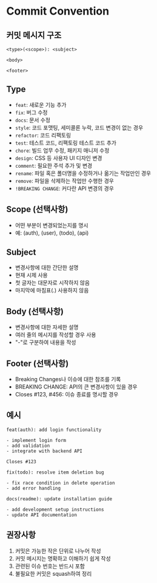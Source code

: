 # Commit Convention

## 커밋 메시지 구조

```
<type>(<scope>): <subject>

<body>

<footer>
```

## Type

- `feat`: 새로운 기능 추가
- `fix`: 버그 수정
- `docs`: 문서 수정
- `style`: 코드 포맷팅, 세미콜론 누락, 코드 변경이 없는 경우
- `refactor`: 코드 리팩토링
- `test`: 테스트 코드, 리팩토링 테스트 코드 추가
- `chore`: 빌드 업무 수정, 패키지 매니저 수정
- `design`: CSS 등 사용자 UI 디자인 변경
- `comment`: 필요한 주석 추가 및 변경
- `rename`: 파일 혹은 폴더명을 수정하거나 옮기는 작업만인 경우
- `remove`: 파일을 삭제하는 작업만 수행한 경우
- `!BREAKING CHANGE`: 커다란 API 변경의 경우

## Scope (선택사항)

- 어떤 부분이 변경되었는지를 명시
- 예: (auth), (user), (todo), (api)

## Subject

- 변경사항에 대한 간단한 설명
- 현재 시제 사용
- 첫 글자는 대문자로 시작하지 않음
- 마지막에 마침표(.) 사용하지 않음

## Body (선택사항)

- 변경사항에 대한 자세한 설명
- 여러 줄의 메시지를 작성할 경우 사용
- "-"로 구분하여 내용을 작성

## Footer (선택사항)

- Breaking Changes나 이슈에 대한 참조를 기록
- BREAKING CHANGE: API의 큰 변경사항이 있을 경우
- Closes #123, #456: 이슈 종료를 명시할 경우

## 예시

```
feat(auth): add login functionality

- implement login form
- add validation
- integrate with backend API

Closes #123
```

```
fix(todo): resolve item deletion bug

- fix race condition in delete operation
- add error handling
```

```
docs(readme): update installation guide

- add development setup instructions
- update API documentation
```

## 권장사항

1. 커밋은 가능한 작은 단위로 나누어 작성
2. 커밋 메시지는 명확하고 이해하기 쉽게 작성
3. 관련된 이슈 번호는 반드시 포함
4. 불필요한 커밋은 squash하여 정리
